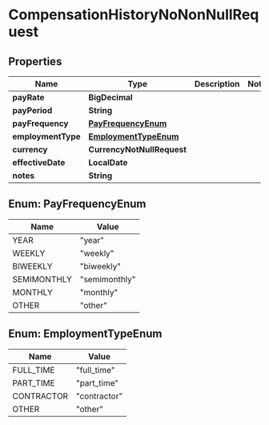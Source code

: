 

# CompensationHistoryNoNonNullRequest


## Properties

Name | Type | Description | Notes
------------ | ------------- | ------------- | -------------
**payRate** | **BigDecimal** |  | 
**payPeriod** | **String** |  | 
**payFrequency** | [**PayFrequencyEnum**](#PayFrequencyEnum) |  | 
**employmentType** | [**EmploymentTypeEnum**](#EmploymentTypeEnum) |  | 
**currency** | **CurrencyNotNullRequest** |  | 
**effectiveDate** | **LocalDate** |  | 
**notes** | **String** |  | 



## Enum: PayFrequencyEnum

Name | Value
---- | -----
YEAR | &quot;year&quot;
WEEKLY | &quot;weekly&quot;
BIWEEKLY | &quot;biweekly&quot;
SEMIMONTHLY | &quot;semimonthly&quot;
MONTHLY | &quot;monthly&quot;
OTHER | &quot;other&quot;



## Enum: EmploymentTypeEnum

Name | Value
---- | -----
FULL_TIME | &quot;full_time&quot;
PART_TIME | &quot;part_time&quot;
CONTRACTOR | &quot;contractor&quot;
OTHER | &quot;other&quot;



